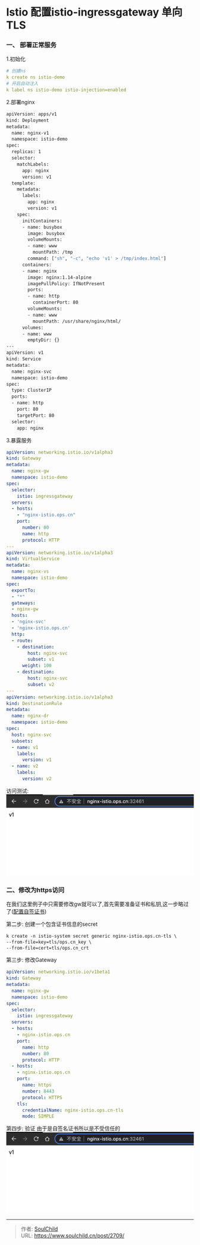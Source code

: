 # Istio 配置istio-ingressgateway 单向TLS

<!--more-->
### 一、 部署正常服务
1.初始化
```yaml
# 创建ns
k create ns istio-demo
# 开启自动注入
k label ns istio-demo istio-injection=enabled
```
2.部署nginx
```bash
apiVersion: apps/v1
kind: Deployment
metadata:
  name: nginx-v1
  namespace: istio-demo
spec:
  replicas: 1
  selector:
    matchLabels:
      app: nginx
      version: v1
  template:
    metadata:
      labels:
        app: nginx
        version: v1
    spec:
      initContainers:
      - name: busybox
        image: busybox
        volumeMounts:
        - name: www
          mountPath: /tmp
        command: ["sh", "-c", "echo 'v1' > /tmp/index.html"]
      containers:
      - name: nginx
        image: nginx:1.14-alpine
        imagePullPolicy: IfNotPresent
        ports:
        - name: http
          containerPort: 80
        volumeMounts:
        - name: www
          mountPath: /usr/share/nginx/html/
      volumes:
      - name: www
        emptyDir: {}
---
apiVersion: v1
kind: Service
metadata:
  name: nginx-svc
  namespace: istio-demo
spec:
  type: ClusterIP
  ports:
  - name: http
    port: 80
    targetPort: 80
  selector:
    app: nginx
```

3.暴露服务
```yaml
apiVersion: networking.istio.io/v1alpha3
kind: Gateway
metadata:
  name: nginx-gw
  namespace: istio-demo
spec:
  selector:
    istio: ingressgateway 
  servers:
  - hosts:
    - "nginx-istio.ops.cn"
    port:
      number: 80
      name: http
      protocol: HTTP
---
apiVersion: networking.istio.io/v1alpha3
kind: VirtualService
metadata:
  name: nginx-vs
  namespace: istio-demo
spec:
  exportTo:
  - "*"
  gateways:
  - nginx-gw
  hosts:
  - 'nginx-svc'
  - 'nginx-istio.ops.cn'
  http:
  - route:
    - destination:
        host: nginx-svc
        subset: v1
      weight: 100
    - destination:
        host: nginx-svc
        subset: v2
---
apiVersion: networking.istio.io/v1alpha3
kind: DestinationRule
metadata:
  name: nginx-dr
  namespace: istio-demo
spec:
  host: nginx-svc
  subsets:
  - name: v1
    labels:
      version: v1
  - name: v2
    labels:
      version: v2
```

访问测试:
![77024-rhlfdm1gsi.png](images/2959396062.png)


### 二、修改为https访问
在我们这里例子中只需要修改gw就可以了,首先需要准备证书和私钥,这一步略过了([配置自签证书](https://soulchild.cn/2391.html))

第二步: 创建一个包含证书信息的secret
```
k create -n istio-system secret generic nginx-istio.ops.cn-tls \
--from-file=key=tls/ops.cn_key \
--from-file=cert=tls/ops.cn_crt
```

第三步: 修改Gateway
```yaml
apiVersion: networking.istio.io/v1beta1
kind: Gateway
metadata:
  name: nginx-gw
  namespace: istio-demo
spec:
  selector:
    istio: ingressgateway
  servers:
  - hosts:
    - nginx-istio.ops.cn
    port:
      name: http
      number: 80
      protocol: HTTP
  - hosts:
    - nginx-istio.ops.cn
    port:
      name: https
      number: 8443
      protocol: HTTPS
    tls:
      credentialName: nginx-istio.ops.cn-tls
      mode: SIMPLE
```

第四步: 验证
由于是自签名证书所以是不受信任的
![02399-p8i08e0sjzg.png](images/2959396062.png)


---

> 作者: [SoulChild](https://www.soulchild.cn)  
> URL: https://www.soulchild.cn/post/2709/  

